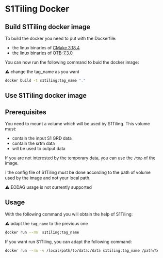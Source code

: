 # S1Tiling Docker

## Build S1Tiling docker image

To build the docker you need to put with the Dockerfile:

- the linux binaries of [CMake 3.18.4](https://cmake.org/files/v3.18/cmake-3.18.4-Linux-x86_64.tar.gz)
- the linux binaries of [OTB-7.3.0](https://www.orfeo-toolbox.org/packages/OTB-7.3.0-Linux64.run)

You can now run the following command to buid the docker image:

:warning: change the tag_name as you want

```sh
docker build -t s1tiling:tag_name "."
```

## Use S1Tiling docker image

## Prerequisites

You need to mount a volume which will be used by S1Tiling. This volume must:

- contain the input S1 GRD data
- contain the srtm data
- will be used to output data

If you are not interested by the temporary data, you can use the `/tmp` of the image.

:grey_exclamation: the config file of S1Tiling must be done according to the path of volume used by the image and not your local path.

:warning: EODAG usage is not currently supported

## Usage

With the following command you will obtain the help of S1Tiling:

:warning: adapt the `tag_name` to the previous one

```sh
docker run --rm  s1tiling:tag_name
```

If you want run S1Tiling, you can adapt the following command:

```sh
docker run --rm -v /local/path/to/data:/data s1tiling:tag_name /path/to/conf.file
```
